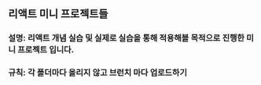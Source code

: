 ## 리액트 미니 프로젝트들 

### 설명: 리액트 개념 실습 및 실제로 실습을 통해 적용해볼 목적으로 진행한 미니 프로젝트 입니다.

### 규칙: 각 폴더마다 올리지 않고 브런치 마다 업로드하기

